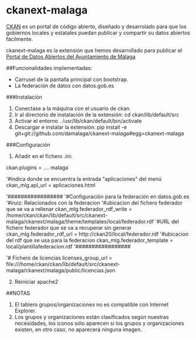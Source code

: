 ckanext-malaga
==============

[CKAN](http://ckan.org) es un portal de código abierto, diseñado y desarrolado para que los gobiernos locales y estatales puedan publicar y compartir su datos abiertos fácilmente.

ckanext-malaga es la extensión que hemos desarrollado para publicar el [Portal de Datos Abiertos del Ayuntamiento de Málaga](datosabiertos.malaga.eu)

##Funcionalidades implementadas:
* Carrusel de la pantalla principal con bootstrap.
* La federación de datos con datos.gob.es

###Instalación

1. Conectase a la máquina con el usuario de ckan.
2. Ir al directorio de instalación de la extensión:
 cd ckan/lib/default/src
3. Activar el entorno
. /usr/lib/ckan/default/bin/activate
4. Descargar e instalar la extensión:
pip install -e git+git://github.com/damalaga/ckanext-malaga#egg=ckanext-malaga

###Configuración

1. Añadir en el fichero .ini:

ckan.plugins = .... malaga

'#indica donde se encuentra la entrada "aplicaciones" del menú
ckan_mlg.apl_url = aplicaciones.html 

'#################
'#Configuración para la federación en datos.gob.es
'#iruiz: Relacionados con la federacion
'#ubicacion del fichero federador que se va a rellenar
ckan_mlg.federador_rdf_write = /home/ckan/ckan/lib/default/src/ckanext-malaga/ckanext/malaga/theme/templates/local/federador.rdf
'#URL del fichero federador que se va a recuperar sin generar
ckan_mlg.federador_rdf_url = http://ckan20/local/federador.rdf
'#ubicacion del rdf que se usa para la federacion
ckan_mlg.federador_template = local/plantillafederacion.rdf
'#################

'# Fichero de licencias
licenses_group_url = file:///home/ckan/ckan/lib/default/src/ckanext-malaga/ckanext/malaga/public/licencias.json

2. Reiniciar apache2

##NOTAS

1. El tablero grupos/organizaciones no es compatible con Internet Explorer.
2. Los grupos y organizaciones están clasificados según nuestras necesidades, los iconos sólo aparecen si los grupos y organizaciones existen, en otro caso, no aparecerá ninguna imagen.

